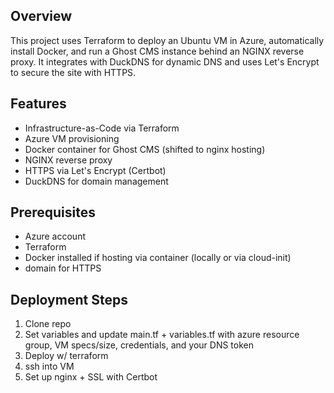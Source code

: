 ## Overview

This project uses Terraform to deploy an Ubuntu VM in Azure, automatically install Docker, and run a Ghost CMS instance behind an NGINX reverse proxy. It integrates with DuckDNS for dynamic DNS and uses Let's Encrypt to secure the site with HTTPS.

## Features

- Infrastructure-as-Code via Terraform
- Azure VM provisioning
- Docker container for Ghost CMS (shifted to nginx hosting)
- NGINX reverse proxy
- HTTPS via Let's Encrypt (Certbot)
- DuckDNS for domain management

## Prerequisites

- Azure account
- Terraform
- Docker installed if hosting via container (locally or via cloud-init)
- domain for HTTPS

## Deployment Steps

1. Clone repo
2. Set variables and update main.tf + variables.tf with azure resource group, VM specs/size, credentials, and your DNS token
3. Deploy w/ terraform
4. ssh into VM
5. Set up nginx + SSL with Certbot


